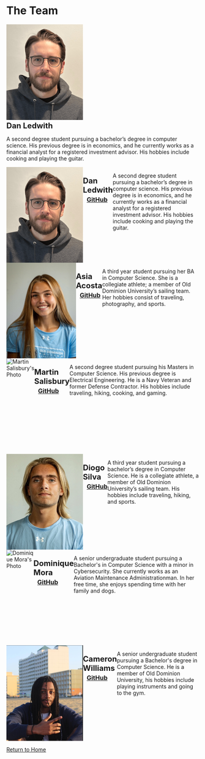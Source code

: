 # The Team
<img src="images/dan_ledwith.png" alt="Dan Ledwith's Photo" style="width:200px;height:250px;"> 
        <p style="font-weight: bold; font-size: 20px; margin: 0;"> Dan Ledwith
        </p>
        <p>A second degree student pursuing a bachelor’s degree in computer science. His previous degree is in 
                economics, and he currently works as a financial analyst for a registered investment advisor. His hobbies 
                include cooking and playing the guitar.   
        </p>




<div style="display: flex; align-items: flex-start;">
        <img src="images/dan_ledwith.png" alt="Dan Ledwith's Photo" style="width:200px;height:250px;"> 
<div style="display: flex; align-items: flex-start;">
        <p style="font-weight: bold; font-size: 20px; margin: 0;"> 
                <br />Dan Ledwith <a href="https://github.com/dledw001" style="font-size: 16px; margin-left: 10px;">GitHub</a>
        </p>
        <p>A second degree student pursuing a bachelor’s degree in computer science. His previous degree is in 
        economics, and he currently works as a financial analyst for a registered investment advisor. His hobbies 
        include cooking and playing the guitar.
        </p>
    </div>
</div>


<div style="display: flex; align-items: flex-start;">
        <img src="images/asia_acosta.png" alt="Asia Acosta's Photo" style="width:200px;height:250px;"> 
<div style="display: flex; align-items: flex-start;">
        <p style="font-weight: bold; font-size: 20px; margin: 0;"> 
                <br />Asia Acosta <a href="https://github.com/aacos007" style="font-size: 16px; margin-left: 10px;">GitHub</a>
        </p>
        <p>A third year student pursuing her BA in  Computer Science. She is a collegiate athlete; a 
            member of Old Dominion University’s sailing  team. Her hobbies consist of traveling, photography, and sports.
        </p>
    </div>
</div>


<div style="display: flex; align-items: flex-start;">
    <img src="images/martin_salisbury.png" alt="Martin Salisbury's Photo" style="width:200px;height:250px;">
<div style="display: flex; align-items: flex-start;">
        <p style="font-weight: bold; font-size: 20px; margin: 0;">
           <br />Martin Salisbury <a href="https://github.com/Knulleffect" style="font-size: 16px; margin-left: 10px;">GitHub</a>
        </p>
        <p>A second degree student pursuing his Masters in Computer Science. His 
        previous degree is Electrical Engineering. He is a Navy Veteran and former 
        Defense Contractor. His hobbies include traveling, hiking, cooking, and gaming.
        </p>
    </div>
</div>

<!---Martin Salisbury - [github](https://github.com/Knulleffect) <br /> <br />-->

<div style="display: flex; align-items: flex-start;">
    <img src="images/diogo_silva.png" alt="Diogo Silva's Photo" style="width:200px;height:250px;">
<div style="display: flex; align-items: flex-start;">
        <p style="font-weight: bold; font-size: 20px; margin: 0;">
           <br />Diogo Silva <a href="https://github.com/dfern005" style="font-size: 16px; margin-left: 10px;">GitHub</a>
        </p>
        <p>A third year student pursuing a bachelor’s degree in Computer Science. 
        He is a collegiate athlete, a member of Old Dominion University’s sailing team. 
        His hobbies include traveling, hiking, and sports. 
        </p>
    </div>
</div>

<div style="display: flex; align-items: flex-start;">
    <img src="images/dominique_mora.png" alt="Dominique Mora's Photo" style="width:200px;height:250px;">
<div style="display: flex; align-items: flex-start;">
        <p style="font-weight: bold; font-size: 20px; margin: 0;">
           <br />Dominique Mora <a href="https://github.com/Dominique10" style="font-size: 16px; margin-left: 10px;">GitHub</a>
        </p>
        <p>A senior undergraduate student pursuing a Bachelor's in Computer Science with a 
           minor in Cybersecurity. She currently works as an Aviation Maintenance Administrationman. 
           In her free time, she enjoys spending time with her family and dogs.
        </p>
    </div>
</div>

<div style="display: flex; align-items: flex-start;">
    <img src="images/cameron_williams.png" alt="Cameron Williams Photo" style="width:200px;height:250px;">
<div style="display: flex; align-items: flex-start;">
        <p style="font-weight: bold; font-size: 20px; margin: 0;">
           <br />Cameron Williams <a href="https://github.com/cwill104" style="font-size: 16px; margin-left: 10px;">GitHub</a>
        </p>
        <p>A senior undergraduate student pursuing a Bachelor's degree in Computer Science. 
           He is a member of Old Dominion University, his hobbies include playing instruments and 
           going to the gym.
        </p>
    </div>
</div>

<p><a href="https://dledw001.github.io/BabyBites/">Return to Home</a></p>
